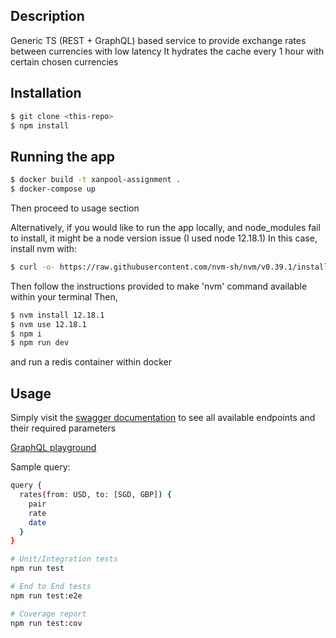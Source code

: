 ## Description

Generic TS (REST + GraphQL) based service to provide exchange rates between currencies with low latency
It hydrates the cache every 1 hour with certain chosen currencies

## Installation

```bash
$ git clone <this-repo>
$ npm install
```

## Running the app

```bash
$ docker build -t xanpool-assignment .
$ docker-compose up
```

Then proceed to usage section

Alternatively, if you would like to run the app locally, and node_modules fail to install, it might be a node version issue (I used node 12.18.1)
In this case, install nvm with:

```bash
$ curl -o- https://raw.githubusercontent.com/nvm-sh/nvm/v0.39.1/install.sh | bash
```

Then follow the instructions provided to make 'nvm' command available within your terminal
Then,

```bash
$ nvm install 12.18.1
$ nvm use 12.18.1
$ npm i
$ npm run dev
```

and run a redis container within docker

## Usage

Simply visit the [swagger documentation](http://localhost:3000/documentation) to see all available endpoints and their required parameters

[GraphQL playground](http://localhost:3000/graphql)

Sample query:

```bash
query {
  rates(from: USD, to: [SGD, GBP]) {
    pair
    rate
    date
  }
}
```

```bash
# Unit/Integration tests
npm run test

# End to End tests
npm run test:e2e

# Coverage report
npm run test:cov
```
